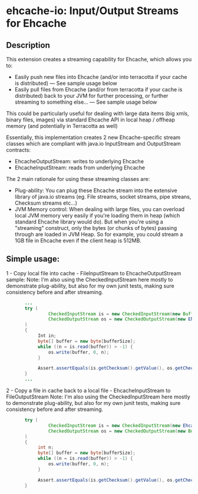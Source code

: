# ehcache-io: Input/Output Streams for Ehcache

## Description
This extension creates a streaming capability for Ehcache, which allows you to:
 - Easily push new files into Ehcache (and/or into terracotta if your cache is distributed) — See sample usage below
 - Easily pull files from Ehcache (and/or from terracotta if your cache is distributed) back to your JVM for further processing, or further streaming to something else... — See sample usage below

This could be particularly useful for dealing with large data items (big xmls, binary files, images) via standard Ehcache API in local heap / offheap memory (and potentially in Terracotta as well)

Essentially, this implementation creates 2 new Ehcache-specific stream classes which are compliant with java.io InputStream and OutputStream contracts:
 - EhcacheOutputStream: writes to underlying Ehcache
 - EhcacheInputStream: reads from underlying Ehcache

The 2 main rationale for using these streaming classes are:
 - Plug-ability: You can plug these Ehcache stream into the extensive library of java.io streams (eg. File streams, socket streams, pipe streans, Checksum streams etc…)
 - JVM Memory control: When dealing with large files, you can overload local JVM memory very easily if you're loading them in heap (which standard Ehcache library would do). But when you're using a "streaming" construct, only the bytes (or chunks of bytes) passing through are loaded in JVM Heap. So for example, you could stream a 1GB file in Ehcache even if the client heap is 512MB.

## Simple usage:

1 - Copy local file into cache - FileInputStream to EhcacheOutputStream sample:
Note: I'm also using the CheckedInputStream here mostly to demonstrate plug-ability, but also for my own junit tests, making sure consistency before and after streaming.

```java
       ...
       try (
                CheckedInputStream is = new CheckedInputStream(new BufferedInputStream(Files.newInputStream(IN_FILE_PATH),inBufferSize),new CRC32());
                CheckedOutputStream os = new CheckedOutputStream(new EhcacheOutputStream(cache, cache_key),new CRC32());
       )
       {
            Int in;
            byte[] buffer = new byte[bufferSize];
            while ((n = is.read(buffer)) > -1) {
                os.write(buffer, 0, n);
            }

            Assert.assertEquals(is.getChecksum().getValue(), os.getChecksum().getValue());
       }
       ...
```

2 - Copy a file in cache back to a local file - EhcacheInputStream to FileOutputStream
Note: I'm also using the CheckedInputStream here mostly to demonstrate plug-ability, but also for my own junit tests, making sure consistency before and after streaming.

```java
       try (
                CheckedInputStream is = new CheckedInputStream(new EhcacheInputStream(cache, cache_key),new CRC32());
                CheckedOutputStream os = new CheckedOutputStream(new BufferedOutputStream(Files.newOutputStream(OUT_FILE_PATH)), new CRC32());
       )
       {
            int n;
            byte[] buffer = new byte[bufferSize];
            while ((n = is.read(buffer)) > -1) {
                os.write(buffer, 0, n);
            }

            Assert.assertEquals(is.getChecksum().getValue(), os.getChecksum().getValue());
       }
```